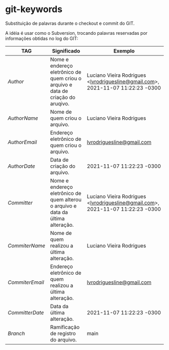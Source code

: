 # git-keywords

Substituição de palavras durante o checkout e commit do GIT.

A idéia é usar como o Subversion, trocando palavras reservadas por informações obtidas no log do GIT:

| TAG             | Significado                                                  | Exemplo                                                      |
| --------------- | ------------------------------------------------------------ | ------------------------------------------------------------ |
| $Author$        | Nome e endereço eletrônico de quem criou o arquivo e data de criação do aruqivo. | Luciano Vieira Rodrigues <<lvrodriguesline@gmail.com>>, 2021-11-07 11:22:23 -0300 |
| $AuthorName$    | Nome de quem criou o arquivo.                                | Luciano Vieira Rodrigues                                     |
| $AuthorEmail$   | Endereço eletrônico de quem criou o arquivo.                 | lvrodriguesline@gmail.com                                    |
| $AuthorDate$    | Data de criação do arquivo.                                  | 2021-11-07 11:22:23 -0300                                    |
| $Committer$     | Nome e endereço eletrônico de quem alterou o arquivo e data da última alteração. | Luciano Vieira Rodrigues <<lvrodriguesline@gmail.com>>, 2021-11-07 11:22:23 -0300 |
| $CommiterName$  | Nome de quem realizou a última alteração.                    | Luciano Vieira Rodrigues                                     |
| $CommiterEmail$ | Endereço eletrônico de quem realizou a última alteração.     | lvrodriguesline@gmail.com                                    |
| $CommitterDate$ | Data da última alteração.                                    | 2021-11-07 11:22:23 -0300                                    |
| $Branch$        | Ramificação de registro do arquivo.                          | main                                                         |

